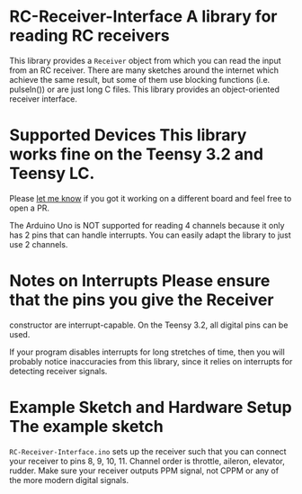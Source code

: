 # RC-Receiver-Interface A library for reading RC receivers

This library provides a ```Receiver``` object from which you can read the input
from an RC receiver. There are many sketches around the internet which achieve
the same result, but some of them use blocking functions (i.e. pulseIn()) or
are just long C files. This library provides an object-oriented receiver
interface.

# Supported Devices This library works fine on the Teensy 3.2 and Teensy LC.
Please [let me know](rafael.bachmann.93@gmail.com) if you got it working on a
different board and feel free to open a PR.

The Arduino Uno is NOT supported for reading 4 channels because it only has 2
pins that can handle interrupts. You can easily  adapt the library to just use
2 channels.

# Notes on Interrupts Please ensure that the pins you give the Receiver
constructor are interrupt-capable. On the Teensy 3.2, all digital pins can be
used.

If your program disables interrupts for long stretches of time, then you will
probably notice inaccuracies from this library, since it relies on interrupts
for detecting receiver signals.

# Example Sketch and Hardware Setup The example sketch
```RC-Receiver-Interface.ino``` sets up the receiver such that you can connect
your receiver to pins 8, 9, 10, 11. Channel order is throttle, aileron,
elevator, rudder.  Make sure your receiver outputs PPM signal, not CPPM or any
of the more modern digital signals.
